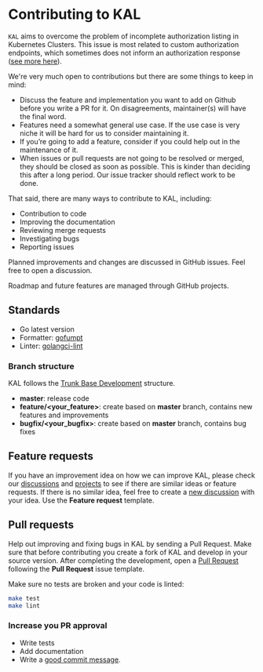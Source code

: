 # Contributing to KAL

`KAL` aims to overcome the problem of incomplete authorization listing in Kubernetes Clusters. This issue is most related to custom authorization endpoints, which sometimes does not inform an authorization response ([see more here](https://raesene.github.io/blog/2024/04/22/Fun-with-Kubernetes-Authz/)).

We're very much open to contributions but there are some things to keep in mind:

- Discuss the feature and implementation you want to add on Github before you write a PR for it. On disagreements, maintainer(s) will have the final word.
- Features need a somewhat general use case. If the use case is very niche it will be hard for us to consider maintaining it.
- If you’re going to add a feature, consider if you could help out in the maintenance of it.
- When issues or pull requests are not going to be resolved or merged, they should be closed as soon as possible. This is kinder than deciding this after a long period. Our issue tracker should reflect work to be done.

That said, there are many ways to contribute to KAL, including:

- Contribution to code
- Improving the documentation
- Reviewing merge requests
- Investigating bugs
- Reporting issues

<!-- Starting out with open source? See the guide [How to Contribute to Open Source](https://opensource.guide/how-to-contribute/) and have a look at [our issues labelled *good first issue*](https://github.com/ing-bank/probatus/issues?q=is%3Aissue+is%3Aopen+label%3A%22good+first+issue%22). -->


Planned improvements and changes are discussed in GitHub issues. Feel free to open a discussion.

Roadmap and future features are managed through GitHub projects.

## Standards

- Go latest version
- Formatter: [gofumpt](https://github.com/mvdan/gofumpt)
- Linter: [golangci-lint](https://github.com/golangci/golangci-lint)

### Branch structure

KAL follows the [Trunk Base Development]() structure.

- **master**: release code
- **feature/<your_feature>**: create based on **master** branch, contains new features and improvements
- **bugfix/<your_bugfix>**: create based on **master** branch, contains bug fixes

## Feature requests

If you have an improvement idea on how we can improve KAL, please check our [discussions]() and [projects]() to see if there are similar ideas or feature requests. If there is no similar idea, feel free to create a [new discussion]() with your idea. Use the **Feature request** template.

## Pull requests

Help out improving and fixing bugs in KAL by sending a Pull Request. Make sure that before contributing you create a fork of KAL and develop in your source version. After completing the development, open a [Pull Request](https://github.com/ing-bank/kal/pulls) following the **Pull Request** issue template.

Make sure no tests are broken and your code is linted:

```sh
make test
make lint
```

### Increase you PR approval

- Write tests
- Add documentation
- Write a [good commit message](https://www.conventionalcommits.org/).
